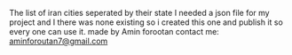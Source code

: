 The list of iran cities seperated by their state
I needed a json file for my project and I there was none existing so i created this one and publish it so every one can use it.
made by Amin forootan
contact me: aminforoutan7@gmail.com

